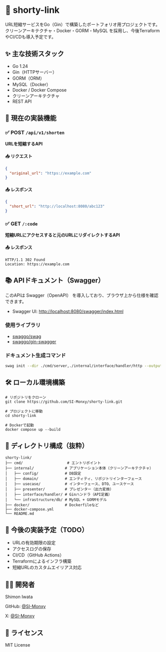 # 🔗 shorty-link

URL短縮サービスをGo（Gin）で構築したポートフォリオ用プロジェクトです。
クリーンアーキテクチャ・Docker・GORM・MySQL を採用し、今後TerraformやCI/CDも導入予定です。


## ✨ 主な技術スタック

- Go 1.24
- Gin（HTTPサーバー）
- GORM（ORM）
- MySQL（Docker）
- Docker / Docker Compose
- クリーンアーキテクチャ
- REST API


## 🚀 現在の実装機能

### ✅ POST `/api/v1/shorten`

**URLを短縮するAPI**

#### 📥 リクエスト

```json
{
  "original_url": "https://example.com"
}
```

#### 📤 レスポンス
``` json
{
  "short_url": "http://localhost:8080/abc123"
}
```

### ✅ GET `/:code`

**短縮URLにアクセスすると元のURLにリダイレクトするAPI**

#### 📤 レスポンス
```
HTTP/1.1 302 Found
Location: https://example.com
```

## 📚 APIドキュメント（Swagger）

このAPIは Swagger（OpenAPI） を導入しており、ブラウザ上から仕様を確認できます。

- Swagger UI: [http://localhost:8080/swagger/index.html](http://localhost:8080/swagger/index.html)

### 使用ライブラリ

- [swaggo/swag](https://github.com/swaggo/swag)
- [swaggo/gin-swagger](https://github.com/swaggo/gin-swagger)

### ドキュメント生成コマンド

```bash
swag init --dir ./cmd/server,./internal/interface/handler/http --output ./docs --parseDependency --parseInternal
```

## 🛠 ローカル環境構築
```
# リポジトリをクローン
git clone https://github.com/SI-Monxy/shorty-link.git

# プロジェクトに移動
cd shorty-link

# Dockerで起動
docker compose up --build
```


## 📁 ディレクトリ構成（抜粋）
```
shorty-link/
├── cmd/                    # エントリポイント
├── internal/              # アプリケーション本体（クリーンアーキテクチャ）
│   ├── config/            # DB設定
│   ├── domain/            # エンティティ、リポジトリインターフェース
│   ├── usecase/           # インターフェース、DTO、ユースケース
│   ├── presenter/         # プレゼンター（出力変換）
│   ├── interface/handler/ # Ginハンドラ（API定義）
│   └── infrastructure/db/ # MySQL + GORMモデル
├── docker/                # Dockerfileなど
├── docker-compose.yml
└── README.md
```

## 🧪 今後の実装予定（TODO）
- URLの有効期限の設定
- アクセスログの保存
- CI/CD（GitHub Actions）
- Terraformによるインフラ構築
- 短縮URLのカスタムエイリアス対応


## 🧑‍💻 開発者
Shimon Iwata

GitHub: [@SI-Monxy](https://github.com/SI-Monxy)

X: [@SI-Monxy](https://x.com/SI_Monxy)

## 📄 ライセンス
MIT License
